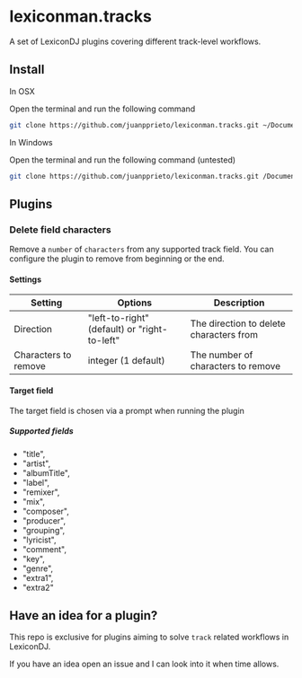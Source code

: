 # lexiconman.tracks

A set of LexiconDJ plugins covering different track-level workflows.

## Install

In OSX

Open the terminal and run the following command
```bash
git clone https://github.com/juanpprieto/lexiconman.tracks.git ~/Documents/Lexicon/Plugins/Lexiconman\ Tracks
```

In Windows

Open the terminal and run the following command (untested)
```bash
git clone https://github.com/juanpprieto/lexiconman.tracks.git /Documents/Lexicon/Plugins/Lexiconman\ Tracks
```

## Plugins

### Delete field characters

Remove a `number` of `characters` from any supported track field. You can configure the plugin to remove from beginning or the end.

#### Settings

| Setting  | Options | Description |
| ------------- | ------------- | ------------- |
| Direction | "left-to-right" (default) or "right-to-left" | The direction to delete characters from |
| Characters to remove | integer (1 default) | The number of characters to remove |

#### Target field

The target field is chosen via a prompt when running the plugin

##### Supported fields
 - "title",
 - "artist",
 - "albumTitle",
 - "label",
 - "remixer",
 - "mix",
 - "composer",
 - "producer",
 - "grouping",
 - "lyricist",
 - "comment",
 - "key",
 - "genre",
 - "extra1",
 - "extra2"


## Have an idea for a plugin?

This repo is exclusive for plugins aiming to solve `track` related workflows in LexiconDJ.

If you have an idea open an issue and I can look into it when time allows.

